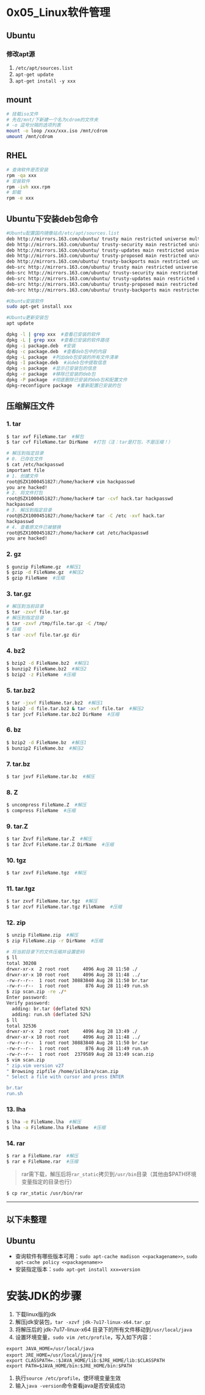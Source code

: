 # 0x05_Linux软件管理

## Ubuntu

### 修改apt源

1. `/etc/apt/sources.list`
1. `apt-get update`
1. `apt-get install -y xxx`


## mount

```bash
# 挂载iso文件
# 先在/mnt/下新建一个名为cdrom的文件夹
# -o 逗号分隔的选项列表
mount -o loop /xxx/xxx.iso /mnt/cdrom
umount /mnt/cdrom
```


## RHEL

```bash
# 查询软件是否安装
rpm -qa xxx
# 安装软件
rpm -ivh xxx.rpm
# 卸载
rpm -e xxx
```


## Ubuntu下安装deb包命令

```bash
#Ubuntu配置国内镜像站点/etc/apt/sources.list
deb http://mirrors.163.com/ubuntu/ trusty main restricted universe multiverse
deb http://mirrors.163.com/ubuntu/ trusty-security main restricted universe multiverse
deb http://mirrors.163.com/ubuntu/ trusty-updates main restricted universe multiverse
deb http://mirrors.163.com/ubuntu/ trusty-proposed main restricted universe multiverse
deb http://mirrors.163.com/ubuntu/ trusty-backports main restricted universe multiverse
deb-src http://mirrors.163.com/ubuntu/ trusty main restricted universe multiverse
deb-src http://mirrors.163.com/ubuntu/ trusty-security main restricted universe multiverse
deb-src http://mirrors.163.com/ubuntu/ trusty-updates main restricted universe multiverse
deb-src http://mirrors.163.com/ubuntu/ trusty-proposed main restricted universe multiverse
deb-src http://mirrors.163.com/ubuntu/ trusty-backports main restricted universe multiverse

#Ubuntu安装软件
sudo apt-get install xxx

#Ubuntu更新安装包
apt update

dpkg -l | grep xxx  #查看已安装的软件
dpkg -L | grep xxx  #查看已安装的软件路径
dpkg -i package.deb  #安装
dpkg -c package.deb  #查看deb包中的内容
dpkg -L package  #列出deb包安装的所有文件清单
dpkg -I package.deb  #从deb包中提取信息
dpkg -s package  #显示已安装包的信息
dpkg -r package  #移除已安装的deb包
dpkg -P package  #彻底删除已安装的deb包和配置文件
dpkg-reconfigure package  #重新配置已安装的包
```


## 压缩解压文件

### 1. tar

```bash
$ tar xvf FileName.tar  #解包
$ tar cvf FileName.tar DirName  #打包（注：tar是打包，不是压缩！）

# 解压到指定目录
# 0. 已存在文件
$ cat /etc/hackpasswd
important file
# 1. 创建文件
root@SZX1000451827:/home/hacker# vim hackpasswd
you are hacked!
# 2. 将文件打包
root@SZX1000451827:/home/hacker# tar -cvf hack.tar hackpasswd
hackpasswd
# 3. 解压到指定目录
root@SZX1000451827:/home/hacker# tar -C /etc -xvf hack.tar
hackpasswd
# 4. 查看原文件已被替换
root@SZX1000451827:/home/hacker# cat /etc/hackpasswd
you are hacked!
```

### 2. gz

```bash
$ gunzip FileName.gz  #解压1
$ gzip -d FileName.gz  #解压2
$ gzip FileName  #压缩
```

### 3. tar.gz

```bash
# 解压到当前目录
$ tar -zxvf file.tar.gz
# 解压到指定目录
$ tar -zxvf /tmp/file.tar.gz -C /tmp/
# 压缩
$ tar -zcvf file.tar.gz dir
```

### 4. bz2

```bash
$ bzip2 -d FileName.bz2  #解压1
$ bunzip2 FileName.bz2  #解压2
$ bzip2 -z FileName  #压缩
```

### 5. tar.bz2

```bash
$ tar -jxvf FileName.tar.bz2  #解压1
$ bzip2 -d file.tar.bz2 & tar -xvf file.tar  #解压2
$ tar jcvf FileName.tar.bz2 DirName  #压缩
```

### 6. bz

```bash
$ bzip2 -d FileName.bz  #解压1
$ bunzip2 FileName.bz  #解压2
```

### 7. tar.bz

```bash
$ tar jxvf FileName.tar.bz  #解压
```

### 8. Z

```bash
$ uncompress FileName.Z  #解压
$ compress FileName  #压缩
```

### 9. tar.Z

```bash
$ tar Zxvf FileName.tar.Z  #解压
$ tar Zcvf FileName.tar.Z DirName  #压缩
```

### 10. tgz

```bash
$ tar zxvf FileName.tgz  #解压
```

### 11. tar.tgz

```bash
$ tar zxvf FileName.tar.tgz  #解压
$ tar zcvf FileName.tar.tgz FileName  #压缩
```

### 12. zip

```bash
$ unzip FileName.zip  #解压
$ zip FileName.zip -r DirName  #压缩

# 将当前目录下的文件压缩并设置密码
$ ll
total 30208
drwxr-xr-x  2 root root     4096 Aug 28 11:50 ./
drwxr-xr-x 10 root root     4096 Aug 28 11:48 ../
-rw-r--r--  1 root root 30883840 Aug 28 11:50 br.tar
-rw-r--r--  1 root root      876 Aug 28 11:49 run.sh
$ zip scan.zip -re ./*
Enter password:
Verify password:
  adding: br.tar (deflated 92%)
  adding: run.sh (deflated 52%)
$ ll
total 32536
drwxr-xr-x  2 root root     4096 Aug 28 13:49 ./
drwxr-xr-x 10 root root     4096 Aug 28 11:48 ../
-rw-r--r--  1 root root 30883840 Aug 28 11:50 br.tar
-rw-r--r--  1 root root      876 Aug 28 11:49 run.sh
-rw-r--r--  1 root root  2379589 Aug 28 13:49 scan.zip
$ vim scan.zip
" zip.vim version v27
" Browsing zipfile /home/islibra/scan.zip
" Select a file with cursor and press ENTER

br.tar
run.sh
```

### 13. lha

```bash
$ lha -e FileName.lha  #解压
$ lha -a FileName.lha FileName  #压缩
```

### 14. rar

```bash
$ rar a FileName.rar  #解压
$ rar e FileName.rar  #压缩
```

> rar需下载，解压后将`rar_static`拷贝到`/usr/bin`目录（其他由$PATH环境变量指定的目录也行）

```bash
$ cp rar_static /usr/bin/rar
```


---
以下未整理
---


## Ubuntu

- 查询软件有哪些版本可用：`sudo apt-cache madison <<packagename>>`, `sudo apt-cache policy <<packagename>>`
- 安装指定版本：`sudo apt-get install xxx=version`


# 安装JDK的步骤

1. 下载linux版的jdk
1. 解压jdk安装包，`tar -xzvf jdk-7u17-linux-x64.tar.gz`
1. 将解压后的 jdk-7u17-linux-x64 目录下的所有文件移动到`/usr/local/java`
1. 设置环境变量，`sudo vim /etc/profile`，写入如下内容：
```
export JAVA_HOME=/usr/local/java
export JRE_HOME=/usr/local/java/jre　
export CLASSPATH=.:$JAVA_HOME/lib:$JRE_HOME/lib:$CLASSPATH
export PATH=$JAVA_HOME/bin:$JRE_HOME/bin:$PATH
```
1. 执行`source /etc/profile`，使环境变量生效
1. 输入`java -version`命令查看java是否安装成功
